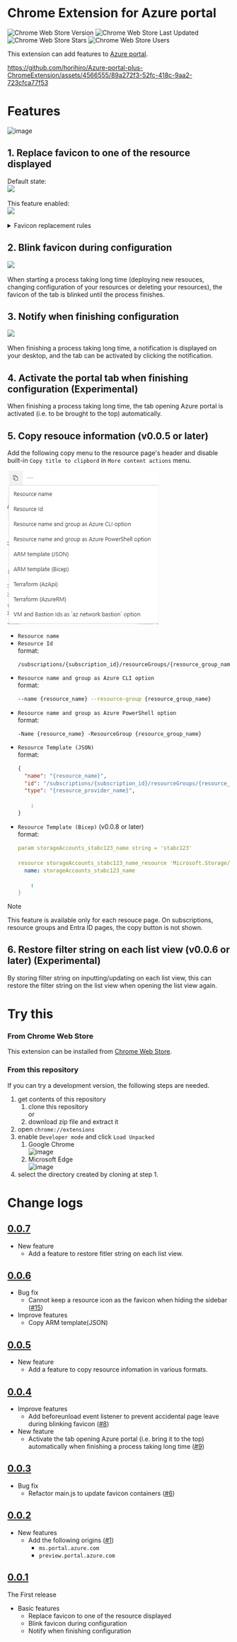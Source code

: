 # Chrome Extension for Azure portal
![Chrome Web Store Version](https://img.shields.io/chrome-web-store/v/jkcphnjnffinkpflgnpcjagggmjmakdg)
![Chrome Web Store Last Updated](https://img.shields.io/chrome-web-store/last-updated/jkcphnjnffinkpflgnpcjagggmjmakdg)
![Chrome Web Store Stars](https://img.shields.io/chrome-web-store/stars/jkcphnjnffinkpflgnpcjagggmjmakdg)
![Chrome Web Store Users](https://img.shields.io/chrome-web-store/users/jkcphnjnffinkpflgnpcjagggmjmakdg)

This extension can add features to [Azure portal](https://portal.azure.com).  



https://github.com/horihiro/Azure-portal-plus-ChromeExtension/assets/4566555/89a272f3-52fc-418c-9aa2-723cfca77f53



# Features
![image](https://github.com/horihiro/Azure-portal-plus-ChromeExtension/assets/4566555/c57cc9ae-8fbb-4cb1-aa06-850af9fabeb6)

## 1. Replace favicon to one of the resource displayed

Default state:  
<img src="./popup/img/favicon-before.png">

This feature enabled:  
<img src="./popup/img/favicon-after.png">

<details>
<summary>Favicon replacement rules</summary>
The favicon is replaced by the following rules.

#### Rule1
The icon of the resource group is used as the favicon of the tab, when your browser's tab is opening Azure Resource Groups or your resources in a resource group.

#### Rule2
The icon of the service is used as the favicon of the tab, when your browser's tab is opening an Azure Service (ex. `Virtual Machines`, `Storage accounts`, and so on).

> **Note**
> In case of `App Services`, the icon of `Web Apps` is used though `App Services` contains not only `Web Apps` resource but also `Function App` resource.

#### Rule3
The icon in top of the blade list (i.e. `Overview` ) is used as the favicon of the tab, when your browser's tab is opening your Azure resource.

</details>

## 2. Blink favicon during configuration
<img src="./popup/img/blink-favicon.png">

When starting a process taking long time (deploying new resouces, changing configuration of your resources or deleting your resources), the favicon of the tab is blinked until the process finishes.

## 3. Notify when finishing configuration
<img src="./popup/img/notify2desktop.png">

When finishing a process taking long time, a notification is displayed on your desktop, and the tab can be activated by clicking the notification.

## 4. Activate the portal tab when finishing configuration (Experimental)

When finishing a process taking long time, the tab opening Azure portal is activated (i.e. to be brought to the top) automatically.

## 5. Copy resouce information (v0.0.5 or later)  

Add the following copy menu to the resource page's header and disable built-in `Copy title to clipbord` in `More content actions` menu.  

<img src="./popup/img/advanced-copy-menu.png">

  - `Resource name`
  - `Resource Id`  
    format:  
    ```
    /subscriptions/{subscription_id}/resourceGroups/{resource_group_name}/providers/{resource_provider_name}/{resource_type}/{resource_name}
    ```
  - `Resource name and group as Azure CLI option`  
    format:  
    ```bash
    --name {resource_name} --resource-group {resource_group_name}
    ```
  - `Resource name and group as Azure PowerShell option`  
    format:  
    ```pwsh
    -Name {resource_name} -ResourceGroup {resource_group_name}
    ```
  - `Resource Template (JSON)`  
    format:  
    ```json
    {
      "name": "{resource_name}",
      "id": "/subscriptions/{subscription_id}/resourceGroups/{resource_group_name}/providers/{resource_provider_name}/{resource_type}/{resource_name}",
      "type": "{resource_provider_name}",

        :
    }
    ```
  - `Resource Template (Bicep)` (v0.0.8 or later)  
    format:  
    ```yaml
    param storageAccounts_stabc123_name string = 'stabc123'

    resource storageAccounts_stabc123_name_resource 'Microsoft.Storage/storageAccounts@2024-01-01' = {
      name: storageAccounts_stabc123_name

        :
    }
    ```

> [!NOTE]
> This feature is available only for each resouce page. On subscriptions, resource groups and Entra ID pages, the copy button is not shown. 

## 6. Restore filter string on each list view (v0.0.6 or later)  (Experimental)

By storing filter string on inputting/updating on each list view, this can restore the filter string on the list view when opening the list view again.

# Try this

### From Chrome Web Store
This extension can be installed from [Chrome Web Store](https://chromewebstore.google.com/detail/azure-portal-plus/jkcphnjnffinkpflgnpcjagggmjmakdg).

### From this repository
If you can try a development version, the following steps are needed.

1. get contents of this repository
    1. clone this repository  
      or
    1. download zip file and extract it
1. open `chrome://extensions`
1. enable `Developer mode` and click `Load Unpacked`
    1. Google Chrome  
      ![image](https://github.com/horihiro/TextBlurrer-ChromeExtension/assets/4566555/0656fd3d-41da-4f97-a614-da232a3d700d)
    1. Microsoft Edge  
      ![image](https://github.com/horihiro/TextBlurrer-ChromeExtension/assets/4566555/44e7f896-9e82-4af1-ae1b-f864097b44c7)
1. select the directory created by cloning at step 1.

# Change logs

## [0.0.7](https://github.com/horihiro/Azure-portal-plus-ChromeExtension/releases/tag/0.0.7)

  - New feature
    - Add a feature to restore fitler string on each list view.

## [0.0.6](https://github.com/horihiro/Azure-portal-plus-ChromeExtension/releases/tag/0.0.6)

  - Bug fix
    - Cannot keep a resource icon as the favicon when hiding the sidebar ([#15](https://github.com/horihiro/Azure-portal-plus-ChromeExtension/issues/15))  
  - Improve features
    - Copy ARM template(JSON)

## [0.0.5](https://github.com/horihiro/Azure-portal-plus-ChromeExtension/releases/tag/0.0.5)

  - New feature
    - Add a feature to copy resource infomation in various formats.

## [0.0.4](https://github.com/horihiro/Azure-portal-plus-ChromeExtension/releases/tag/0.0.4)

  - Improve features
    - Add beforeunload event listener to prevent accidental page leave during blinking favicon ([#8](https://github.com/horihiro/Azure-portal-plus-ChromeExtension/pull/8))
  - New feature
    - Activate the tab opening Azure portal (i.e. bring it to the top) automatically when finishing a process taking long time ([#9](https://github.com/horihiro/Azure-portal-plus-ChromeExtension/pull/9))

## [0.0.3](https://github.com/horihiro/Azure-portal-plus-ChromeExtension/releases/tag/0.0.3)

  - Bug fix
    - Refactor main.js to update favicon containers ([#6](https://github.com/horihiro/Azure-portal-plus-ChromeExtension/pull/6))

## [0.0.2](https://github.com/horihiro/Azure-portal-plus-ChromeExtension/releases/tag/0.0.2)

  - New features
    - Add the following origins ([#1](https://github.com/horihiro/Azure-portal-plus-ChromeExtension/issues/1))
      - `ms.portal.azure.com`
      - `preview.portal.azure.com`

## [0.0.1](https://github.com/horihiro/Azure-portal-plus-ChromeExtension/releases/tag/0.0.1)
The First release

  - Basic features
    - Replace favicon to one of the resource displayed
    - Blink favicon during configuration
    - Notify when finishing configuration 
